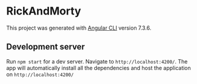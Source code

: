 # RickAndMorty

This project was generated with [Angular CLI](https://github.com/angular/angular-cli) version 7.3.6.

## Development server

Run `npm start` for a dev server. Navigate to `http://localhost:4200/`. The app will automatically install all the dependencies and host the application on `http://localhost:4200/`
